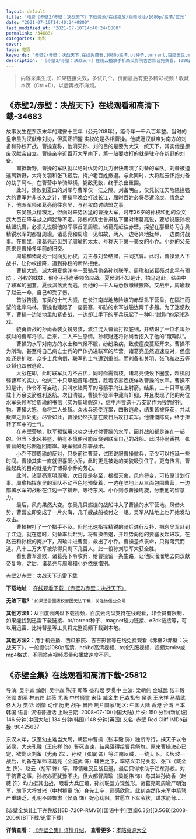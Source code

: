 ```yaml
---
layout: default
title: '电影《赤壁2/赤壁：决战天下》下载资源/在线播放/视频地址/1080p/高清/蓝光'
date: "2021-07-10T14:40:24+0800"
last_modified_at: "2021-07-10T14:40:24+0800"
permalink: /34683/
categories: 电影
cover:
tags: 电影
keywords: '赤壁2/赤壁：决战天下,在线免费看,1080p高清,bt种子,torrent,百度云盘,magnet,磁力链,迅雷下载资源'
description: '《赤壁2/赤壁：决战天下》在线云播放手机西瓜影院吉吉影音免费看，1080p高清bd/hd未删减完整版和tc抢先枪版，mkv/mp4格式，附带bt/torrent种子、magnet/磁力链、百度云盘、网盘资源迅雷下载链接'
---
```


>内容采集生成，如果链接失效，多试几个，页面最后有更多精彩视频！收藏本页（Ctrl+D)，以后再找不麻烦。


## 《赤壁2/赤壁：决战天下》在线观看和高清下载-34683

故事发生在东汉末年的建安十三年（公元208年），距今年一千八百年整。当时的皇帝虽为汉献帝刘协，但真正把握 实权的是丞相曹操。他威逼汉献帝对南方的刘备和孙权开战。曹操宣称，他消灭孙、刘的目的是要为大汉一统天下，其实他是想废汉献帝自立。曹操亲率近百万大军南下，第一站要攻打的就是驻守在新野的刘备。<br />　　甫抵新野，曹操的军队就以绝对优势的兵力很快击溃了刘备的军队。刘备被迫逃离新野，大将关羽和张飞殿后，掩护老百姓撤退。与此同时，大将赵云怀抱刘备的幼子阿斗，在曹营中单骑纵横，毙敌无数，终于杀出重围。<br />　　此时，溃败到夏口的刘军与曹军仅一江之隔。刘备明白，仅凭长江天险阻拦强大的曹军并非长久之计，曹操早晚会打过长江，届时百姓必将尽遭涂炭。情急之下，他派军师诸葛亮前往东吴，与孙权商讨结盟之事。<br />　　东吴虽兵精粮足，但面对来势凶猛的曹操大军，时年26岁的孙权和他的众文武大臣在降与战之间犹豫不定。孙权的谋士鲁肃私下里对诸葛亮说，要想说服孙权结盟抗曹，必须先说服他的军事首领周瑜。诸葛亮赶往赤壁，探望在那里练习东吴精锐水军的都督周瑜。诸葛亮和周瑜一见如故，两人一边尽兴地抚琴，一边商讨战事。在那里，诸葛亮还见到了周瑜的太太、号称天下第一美女的小乔。小乔的父亲原来是曹操多年前的旧交。<br />　　周瑜和诸葛亮一同面见孙权，力主与刘备结盟，共同抗曹。此时，曹操派人下战书，让孙权投降，遭到孙权的断然拒绝。<br />　　曹操大怒，派大将夏侯渊率一营骑兵偷袭孙刘联军。周瑜和诸葛亮对此早有预防 。孙权的妹妹、假小子孙尚香领命应战。夏侯渊不知是计，拍马追赶，结果中了联军的圈套。夏侯渊落荒而逃，而他的一干人马悉数缴械投降。交战中，周瑜救了赵云一命，自己却受了伤。<br />　　首战告捷，东吴的士气大振，在长江南岸地势险峻的赤壁扎下营盘。在隔江而望的北岸乌林，曹操也建起了一座要塞，布防的水军战船达两千多艘。为了迷惑敌军，曹操一边暗地里加紧备战，一边却让手下的军兵玩起了一种叫“蹴鞠”的足球游戏。<br />　　骁勇善战的孙尚香装女扮男装，渡江混入曹营打探底细，并结识了一位名叫孙叔财的曹军将领。后来，二人产生感情。孙叔财还将孙尚香招入了他的“蹴鞠队&rdquo;。<br />　　曹操的水军对南方的水土和气候不服，纷纷染病，致使瘟疫蔓延开来。曹操不为所动，甚至将自己病亡士兵的尸体扔进联军的阵营。诸葛亮虽然迅速应对，但瘟疫还是扩散，众多士兵病倒，联军的士气遭到重创。而刘备和关羽、张飞和赵云等众将也四散逃命。<br />　　大战在即，此时联军兵力不占优，同时亟需箭枝。诸葛亮便设下圈套，趁机削弱曹军的实力。他派二十只草船首尾相连，趁着浓雾连夜佯攻曹操的水军。曹操不知是计，传令不可妄动，只叫水陆两军的弓箭手向江上射箭。结果，二十只草船满载十万余支箭胜利返航。次日清晨，曹操怀疑军中藏有奸细，并且发现了他的两位水军头领写给周瑜的书信（实为周瑜假造），信中声言送十万支箭作为投靠的礼物。曹操大怒，命将二人处斩。众水兵恐受连累，四散逃命，结果皆被俘获，并以叛降之罪处死。尽管如此，曹操仍然执意在数日后攻打联军。他慷慨陈词，终于扭转了军中的士气。<br />　　在赤壁营地，联军预谋用火攻之计对付曹操的水军，因其战船都是连在一起的。但当下北风甚盛，稍有不慎便可能反烧到联军自己的战船。此时孙尚香携一张曹营的地形图返回南岸。联军据此部署战术。<br />　　小乔不顾周瑜的反对，只身前往曹营，试图说服曹操撤兵，至少可以拖延一些时间。曹操其实一直就很喜爱小乔，此时更是被她的美貌吸引住了。更有传言，曹操起兵的目的就是为了博得小乔的芳心。<br />　　此时，诸葛亮禀明周瑜，次日便是冬至，根据天象，风向将变，可按原计划行事。周瑜指挥东吴的军队不动声色地预备着，一边在陆地上从三面包围曹营，一边部署水军的战船在江边一字排开，等待东风。小乔则与曹操周旋，分散他的留意力。<br />　　最后，风向果然大变。东吴几只燃烧的战船冲入了曹操的水军营地。风借火势，曹营立即变成了一片火海，几千艘战船被付之一炬。吴军从陆地上也开始发动攻击。<br />　　曹操被打了一个措手不及。但他迅速指挥精锐的骑兵进行反扑，把东吴军赶到了江边。就在这时，刘备率兵赶到，将曹操击退，并趁势向他的要塞发起进攻。在赵云和孙权的掩护下，周瑜冲进曹营，救出了小乔。曹操差点丧命，只得落荒而逃。八十三万大军被杀得只剩下几百人。此一役孙刘联军大获全胜。<br />　　看到曹军溃败，诸葛亮下令收兵，给曹操留一条生路，让他灰溜溜地去向汉献帝复命。之后，诸葛亮与周瑜和小乔依依惜别。<!---剧情end--->


赤壁2/赤壁：决战天下迅雷下载

**下载地址**： [在线观看下载 《赤壁2/赤壁：决战天下》](https://www.993dy.com//vod-detail-id-14239.html) 


**无法下载?**：`如果迅雷因版权原因无法下载，关注微信公众号 `

**其他方法1**：从百度云网盘下载视频，百度云网盘支持在线观看，非会员有限制，如果能找到迅雷下载链接、bt/torrent种子、magnet磁力链接、e2dk链接等，可以用迅雷、比特彗星等工具将完整视频下载到本地。

**其他方法2**：用手机云播、西瓜影院、吉吉影音等在线免费观看《赤壁2/赤壁：决战天下》，一般提供1080p高清、hd/bd高清视频、tc抢先版视频，视频为mkv或mp4格式，不同站点视频质量和播放速度不同。


## 《赤壁全集》在线观看和高清下载-25812

导演: 吴宇森 编剧: 吴宇森 陈汗 郭筝 盛和煜 罗贯中 主演: 梁朝伟 金城武 张丰毅 张震 胡军 林志玲 赵薇 尤勇 中村狮童 宋佳 臧金生 巴森扎布 侯勇 王庆祥 马精武 佟大为 类型: 剧情 动作 历史 战争 冒险 制片国家/地区: 中国大陆 香港 台湾 日本 韩国 语言: 汉语普通话 上映日期: 2008-07-10(中国大陆) 片长: 150 分钟(新加坡) 146 分钟(中国大陆) 134 分钟(韩国) 148 分钟(英国) 又名: 赤壁 Red Cliff IMDb链接: tt0425637

东汉末年，汉室幼主难当大局，朝廷中曹操（张丰毅 饰）独断专行，挟天子以令诸侯，大夫孔融（王庆祥 饰）誓死直谏，结果落得给曹兵祭旗。原来曹操决心已定，欲剿灭刘备（尤勇 饰）、孙权（张震 饰）等江南反贼，一统天下。长坂坡一战后，刘备在军师诸葛亮（金城武 饰）辅佐之下，率结义弟兄关羽、张飞（臧金生 饰）、赵云（胡军 饰）等，带领难民且战且退，最后只得求助于江东孙权。对于抗曹之事，孙权亦正犹豫不决。但大都督周瑜（梁朝伟 饰）与其妹孙尚香（赵薇 饰）均力挺其出战，眼看大兵压境，孙刘联盟方现雏形。诸葛亮观周瑜严明治军，旗下大将甘兴（中村狮童 饰）身先士卒，颇感欣慰。此刻突然传来军中箭弩严重缺乏，孔明不顾鲁肃（侯勇 饰）好心劝阻，甘愿立下军令状，谋求箭弩……


[赤壁全集][上下完整版][BD-720P-RMVB][国语中字][豆瓣6.3分][3.5GB][2008-2009][BT下载/迅雷下载]

**详情查看**： [《赤壁全集》详情介绍](/movie/25812/)， **查看更多**：[本站资源大全](/movie/t/all/)

